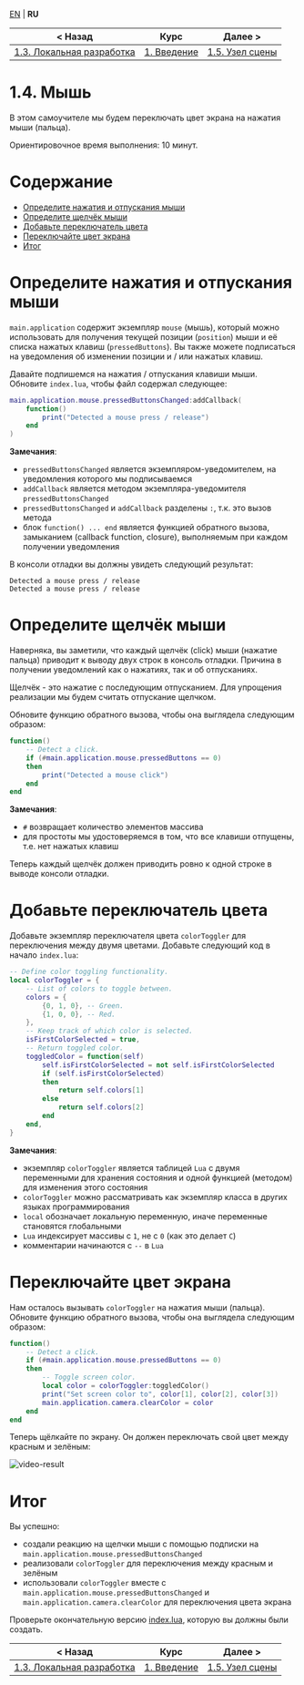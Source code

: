 
[EN][en] | **RU**

| < Назад | Курс | Далее > |
|-|-|-|
| [1.3. Локальная разработка][1.3.LocalDev] | [1. Введение][course] | [1.5. Узел сцены][1.5.SceneNode] |

# 1.4. Мышь

В этом самоучителе мы будем переключать цвет экрана на нажатия мыши (пальца).

Ориентировочное время выполнения: 10 минут.

# Содержание

* [Определите нажатия и отпускания мыши](#press)
* [Определите щелчёк мыши](#click)
* [Добавьте переключатель цвета](#toggler)
* [Переключайте цвет экрана](#screen)
* [Итог](#summary)

<a name="press"/>

# Определите нажатия и отпускания мыши

`main.application` содержит экземпляр `mouse` (мышь), который можно
использовать для получения текущей позиции (`position`) мыши и её списка
нажатых клавиш (`pressedButtons`). Вы также можете подписаться на уведомления
об изменении позиции и / или нажатых клавиш.

Давайте подпишемся на нажатия / отпускания клавиши мыши. Обновите `index.lua`,
чтобы файл содержал следующее:

```lua
main.application.mouse.pressedButtonsChanged:addCallback(
    function()
        print("Detected a mouse press / release")
    end
)
```

**Замечания**:

* `pressedButtonsChanged` является экземпляром-уведомителем, на уведомления которого мы подписываемся
* `addCallback` является методом экземпляра-уведомителя `pressedButtonsChanged`
* `pressedButtonsChanged` и `addCallback` разделены `:`, т.к. это вызов метода
* блок `function() ... end` является функцией обратного вызова, замыканием (callback function, closure), выполняемым при каждом получении уведомления

В консоли отладки вы должны увидеть следующий результат:

```
Detected a mouse press / release
Detected a mouse press / release
```

<a name="click"/>

# Определите щелчёк мыши

Наверняка, вы заметили, что каждый щелчёк (click) мыши (нажатие пальца) приводит
к выводу двух строк в консоль отладки. Причина в получении уведомлений как о
нажатиях, так и об отпусканиях.

Щелчёк - это нажатие с последующим отпусканием. Для упрощения реализации мы
будем считать отпускание щелчком.

Обновите функцию обратного вызова, чтобы она выглядела следующим образом:

```lua
function()
    -- Detect a click.
    if (#main.application.mouse.pressedButtons == 0)
    then
        print("Detected a mouse click")
    end
end
```

**Замечания**:

* `#` возвращает количество элементов массива
* для простоты мы удостоверяемся в том, что все клавиши отпущены, т.е. нет нажатых клавиш

Теперь каждый щелчёк должен приводить ровно к одной строке в выводе консоли отладки.

<a name="toggler"/>

# Добавьте переключатель цвета

Добавьте экземпляр переключателя цвета `colorToggler` для переключения между
двумя цветами. Добавьте следующий код в начало `index.lua`:

```lua
-- Define color toggling functionality.
local colorToggler = {
    -- List of colors to toggle between.
    colors = {
        {0, 1, 0}, -- Green.
        {1, 0, 0}, -- Red.
    },
    -- Keep track of which color is selected.
    isFirstColorSelected = true,
    -- Return toggled color.
    toggledColor = function(self)
        self.isFirstColorSelected = not self.isFirstColorSelected
        if (self.isFirstColorSelected)
        then
            return self.colors[1]
        else
            return self.colors[2]
        end
    end,
}
```

**Замечания**:

* экземпляр `colorToggler` является таблицей `Lua` с двумя переменными для хранения состояния и одной функцией (методом) для изменения этого состояния
* `colorToggler` можно рассматривать как экземпляр класса в других языках программирования
* `local` обозначает локальную переменную, иначе переменные становятся глобальными
* `Lua` индексирует массивы с `1`, не с `0` (как это делает `C`)
* комментарии начинаются с `--` в `Lua`

<a name="screen"/>

# Переключайте цвет экрана

Нам осталось вызывать `colorToggler` на нажатия мыши (пальца). Обновите функцию
обратного вызова, чтобы она выглядела следующим образом:

```lua
function()
    -- Detect a click.
    if (#main.application.mouse.pressedButtons == 0)
    then
        -- Toggle screen color.
        local color = colorToggler:toggledColor()
        print("Set screen color to", color[1], color[2], color[3])
        main.application.camera.clearColor = color
    end
end
```

Теперь щёлкайте по экрану. Он должен переключать свой цвет между красным и зелёным:

![video-result]

<a name="summary"/>

# Итог

Вы успешно:

* создали реакцию на щелчки мыши с помощью подписки на `main.application.mouse.pressedButtonsChanged`
* реализовали `colorToggler` для переключения между красным и зелёным
* использовали `colorToggler` вместе с `main.application.mouse.pressedButtonsChanged` и `main.application.camera.clearColor` для переключения цвета экрана

Проверьте окончательную версию [index.lua][index.lua], которую вы должны были создать.

| < Назад | Курс | Далее > |
|-|-|-|
| [1.3. Локальная разработка][1.3.LocalDev] | [1. Введение][course] | [1.5. Узел сцены][1.5.SceneNode] |

[en]: README.md

[course]: ../../README-ru.md
[1.3.LocalDev]: ../1.3.LocalDev/README-ru.md
[1.5.SceneNode]: ../1.5.SceneNode/README-ru.md
[index.lua]: index.lua

[video-result]: readme/result.gif
